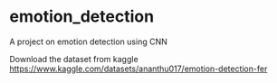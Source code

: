 # emotion_detection
A project on emotion detection using CNN

Download the dataset from kaggle
https://www.kaggle.com/datasets/ananthu017/emotion-detection-fer

